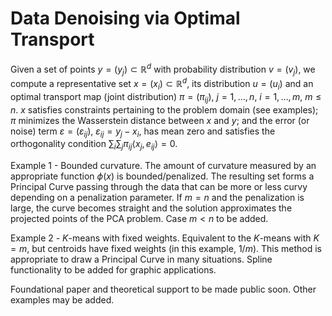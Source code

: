 # Data Denoising via Optimal Transport

Given a set of points $y=(y_j)\subset\mathbb{R}^d$ with probability distribution $v=(v_j)$, we compute a representative set $x=(x_i)\subset\mathbb{R}^d$, its distribution $u=(u_i)$ and an optimal transport map (joint distribution) $\pi=(\pi_{ij})$, $j=1,\ldots,n$, $i=1,\ldots,m$, $m\leq n$. $x$ satisfies constraints pertaining to the problem domain (see examples); $\pi$ minimizes the Wasserstein distance between $x$ and $y$; and the error (or noise) term $\varepsilon=(\varepsilon_{ij})$, $\varepsilon_{ij}=y_j-x_i$, has mean zero and satisfies the orthogonality condition $\sum_i \sum_j \pi_{ij}  \langle x_j,e_{ij}\rangle = 0$.

Example 1 - Bounded curvature. The amount of curvature measured by an appropriate function $\phi(x)$ is bounded/penalized. The resulting set forms a Principal Curve passing through the data that can be more or less curvy depending on a penalization parameter. If $m=n$ and the penalization is large, the curve becomes straight and the solution approximates the projected points of the PCA problem. Case $m < n$ to be added.

Example 2 - $K$-means with fixed weights. Equivalent to the $K$-means with $K=m$, but centroids have fixed weights (in this example, $1/m$). This method is appropriate to draw a Principal Curve in many situations. Spline functionality to be added for graphic applications.

Foundational paper and theoretical support to be made public soon. Other examples may be added.
